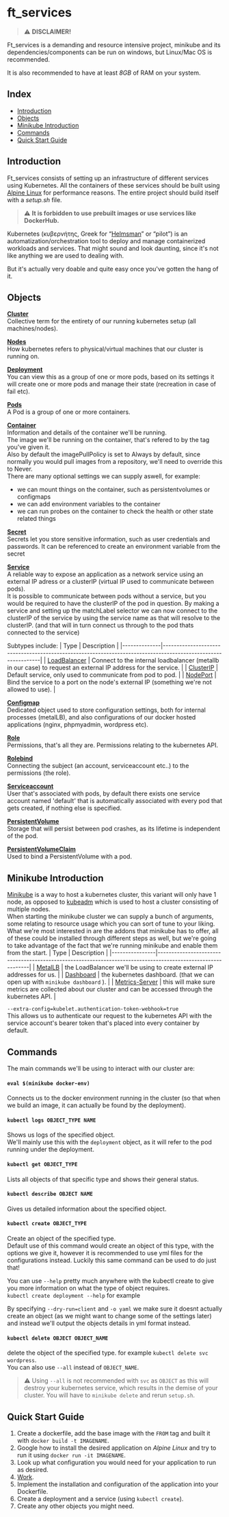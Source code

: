 # ft_services
> :warning:	**DISCLAIMER!**

Ft_services is a demanding and resource intensive project, minikube and its dependencies/components can be run on windows, but Linux/Mac OS is recommended.

It is also recommended to have at least *8GB* of RAM on your system.

## Index
* [Introduction](#introduction)
* [Objects](#objects)
* [Minikube Introduction](<#minikube introduction>)
* [Commands](#commands)
* [Quick Start Guide](<#quick start guide>)

## Introduction
Ft_services consists of setting up an infrastructure of different services using Kubernetes. All the containers of these services should be built using [Alpine Linux](https://www.alpinelinux.org/) for performance reasons. The entire project should build itself with a *setup.sh* file.

> :warning: **It is forbidden to use prebuilt images or use services like DockerHub.**

Kubernetes (κυβερνήτης, Greek for “[Helmsman](https://en.wikipedia.org/wiki/Helmsman)” or “pilot”) is an automatization/orchestration tool to deploy and manage containerized workloads and services. That might sound and look daunting, since it's not like anything we are used to dealing with.

But it's actually very doable and quite easy once you've gotten the hang of it.

## Objects
**[Cluster](https://kubernetes.io/docs/tasks/administer-cluster/cluster-management/)**<br>
Collective term for the entirety of our running kubernetes setup (all machines/nodes).

**[Nodes](https://kubernetes.io/docs/concepts/architecture/nodes/)**<br>
How kubernetes refers to physical/virtual machines that our cluster is running on.

**[Deployment](https://kubernetes.io/docs/concepts/workloads/controllers/deployment/)**<br>
You can view this as a group of one or more pods, based on its settings it will create one or more pods and manage their state (recreation in case of fail etc).

**[Pods](https://kubernetes.io/docs/concepts/workloads/pods/)**<br>
A Pod is a group of one or more containers.

**[Container](https://kubernetes.io/docs/concepts/containers/)**<br>
Information and details of the container we'll be running.<br>
The image we'll be running on the container, that's refered to by the tag you've given it.<br>
Also by default the imagePullPolicy is set to Always by default, since normally you would pull images from a repository, we'll need to override this to Never.<br>
There are many optional settings we can supply aswell, for example:
- we can mount things on the container, such as persistentvolumes or configmaps
- we can add environment variables to the container
- we can run probes on the container to check the health or other state related things

**[Secret](https://kubernetes.io/docs/concepts/configuration/secret/)**<br>
Secrets let you store sensitive information, such as user credentials and passwords. It can be referenced to create an environment variable from the secret

**[Service](https://kubernetes.io/docs/concepts/services-networking/service/)**<br>
A reliable way to expose an application as a network service using an external IP adress or a clusterIP (virtual IP used to communicate between pods).<br> It is possible to communicate between pods without a service, but you would be required to have the clusterIP of the pod in question.
By making a service and setting up the matchLabel selector we can now connect to the clusterIP of the service by using the service name as that will resolve to the clusterIP. (and that will in turn connect us through to the pod thats connected to the service)

Subtypes include:
| Type         | Description                                                                                                   |
|--------------|---------------------------------------------------------------------------------------------------------------|
| [LoadBalancer](https://kubernetes.io/docs/concepts/services-networking/service/#loadbalancer) | Connect to the internal loadbalancer (metallb in our case) to request an external IP address for the service. |
| [ClusterIP](https://kubernetes.io/docs/concepts/services-networking/service/#publishing-services-service-types)    | Default service, only used to communicate from pod to pod.                                                    |
| [NodePort](https://kubernetes.io/docs/concepts/services-networking/service/#nodeport)     | Bind the service to a port on the node's external IP (something we're not allowed to use).                    |

**[Configmap](https://kubernetes.io/docs/concepts/configuration/configmap/)**<br>
Dedicated object used to store configuration settings, both for internal processes (metalLB), and also configurations of our docker hosted applications (nginx, phpmyadmin, wordpress etc).

**[Role](https://kubernetes.io/docs/reference/access-authn-authz/rbac/#role-example)**<br>
Permissions, that's all they are. Permissions relating to the kubernetes API.

**[Rolebind](https://kubernetes.io/docs/reference/access-authn-authz/rbac/#rolebinding-and-clusterrolebinding)**<br>
Connecting the subject (an account, serviceaccount etc..) to the permissions (the role).

**[Serviceaccount](https://kubernetes.io/docs/tasks/configure-pod-container/configure-service-account/)**<br>
User that's associated with pods, by default there exists one service account named 'default' that is automatically associated with every pod that gets created, if nothing else is specified.

**[PersistentVolume](https://kubernetes.io/docs/concepts/storage/persistent-volumes/)**<br>
Storage that will persist between pod crashes, as its lifetime is independent of the pod.

**[PersistentVolumeClaim](https://kubernetes.io/docs/concepts/storage/persistent-volumes/)**<br>
Used to bind a PersistentVolume with a pod.

## Minikube Introduction
[Minikube](https://kubernetes.io/docs/setup/learning-environment/minikube/) is a way to host a kubernetes cluster, this variant will only have 1 node, as opposed to [kubeadm](https://kubernetes.io/docs/setup/production-environment/tools/kubeadm/create-cluster-kubeadm/) which is used to host a cluster consisting of multiple nodes.<br>
When starting the minikube cluster we can supply a bunch of arguments, some relating to resource usage which you can sort of tune to your liking.<br>
What we're most interested in are the addons that minikube has to offer, all of these could be installed through different steps as well, but we're going to take advantage of the fact that we're running minikube and enable them from the start.
| Type           | Description                                                                                                 |
|----------------|-------------------------------------------------------------------------------------------------------------|
| [MetalLB](https://metallb.universe.tf/configuration/)        | the LoadBalancer we'll be using to create external IP addresses for us.                                     |
| [Dashboard](https://kubernetes.io/docs/tasks/access-application-cluster/web-ui-dashboard/)      | the kubernetes dashboard. (that we can open up with  `minikube dashboard` ).                                |
| [Metrics-Server](https://github.com/kubernetes-sigs/metrics-server) | this will make sure metrics are collected about our cluster and can be accessed through the kubernetes API. |

`--extra-config=kubelet.authentication-token-webhook=true`<br>
This allows us to authenticate our request to the kubernetes API with the service account's bearer token that's placed into every container by default.

## Commands
The main commands we'll be using to interact with our cluster are:

#### `eval $(minikube docker-env)`<br>
Connects us to the docker environment running in the cluster (so that when we build an image, it can actually be found by the deployment).

#### `kubectl logs OBJECT_TYPE NAME`<br>
Shows us logs of the specified object.<br>
We'll mainly use this with the `deployment` object, as it will refer to the pod running under the deployment.

#### `kubectl get OBJECT_TYPE`<br>
Lists all objects of that specific type and shows their general status.

#### `kubectl describe OBJECT NAME`<br>
Gives us detailed information about the specified object.

#### `kubectl create OBJECT_TYPE`<br>
Create an object of the specified type.<br>
Default use of this command would create an object of this type, with the options we give it,
however it is recommended to use yml files for the configurations instead. Luckily this same command can be used to do just that!<br>

You can use `--help` pretty much anywhere with the kubectl create to give you more information on what the type of object requires.<br>
`kubectl create deployment --help` for example

By specifying `--dry-run=client` and `-o yaml` we make sure it doesnt actually create an object (as we might want to change some of the settings later)
and instead we'll output the objects details in yml format instead.

#### `kubectl delete OBJECT OBJECT_NAME`<br>
delete the object of the specified type. for example `kubectl delete svc wordpress`.<br>
You can also use `--all` instead of `OBJECT_NAME`.
> :warning: Using `--all` is not recommended with `svc` as `OBJECT` as this will destroy your kubernetes service, which results in the demise of your cluster. You will have to `minikube delete` and rerun `setup.sh`.

## Quick Start Guide
1. Create a dockerfile, add the base image with the `FROM` tag and built it with `docker build -t IMAGENAME`.
2. Google how to install the desired application on *Alpine Linux* and try to run it using `docker run -it IMAGENAME`.
3. Look up what configuration you would need for your application to run as desired.
4. [Work](https://www.youtube.com/watch?v=UbxUSsFXYo4).
5. Implement the installation and configuration of the application into your Dockerfile.
6. Create a deployment and a service (using `kubectl create`).
7. Create any other objects you might need.